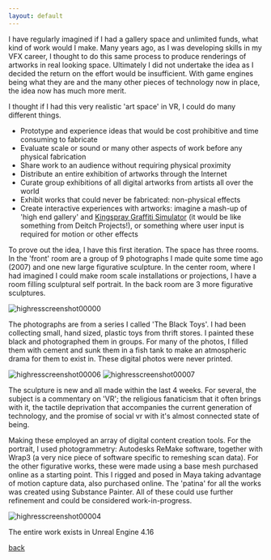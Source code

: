 ```yaml
---
layout: default
---
```



I have regularly imagined if I had a gallery space and unlimited funds, what kind of work would I make.  Many years ago, as I was developing skills in my VFX career, I thought to do this same process to produce renderings of artworks in real looking space.  Ultimately I did not undertake the idea as I decided the return on the effort would be insufficient.  With game engines being what they are and the many other pieces of technology now in place, the idea now has much more merit. 

I thought if I had this very realistic 'art space' in VR, I could do many different things.

* Prototype and experience ideas that would be cost prohibitive and time consuming to fabricate
* Evaluate scale or sound or many other aspects of work before any physical fabrication
* Share work to an audience without requiring physical proximity
* Distribute an entire exhibition of artworks through the Internet
* Curate group exhibitions of all digital artworks from artists all over the world
* Exhibit works that could never be fabricated: non-physical effects
* Create interactive experiences with artworks: imagine a mash-up of 'high end gallery' and [Kingspray Graffiti Simulator](http://store.steampowered.com/app/471660/Kingspray_Graffiti_VR/) (it would be like something from Deitch Projects!), or something where user input is required for motion or other effects

To prove out the idea, I have this first iteration.  The space has three rooms.  In the 'front' room are a group of 9 photographs I made quite some time ago (2007) and one new large figurative sculpture.  In the center room, where I had imagined I could make room scale installations or projections, I have a room filling sculptural self portrait.  In the back room are 3 more figurative sculptures.

![highresscreenshot00000](https://cloud.githubusercontent.com/assets/5624947/26772041/364c5466-4a17-11e7-8b65-920d5f4698c5.png)

The photographs are from a series I called 'The Black Toys'.  I had been collecting small, hand sized, plastic toys from thrift stores.  I painted these black and photographed them in groups.  For many of the photos, I filled them with cement and sunk them in a fish tank to make an atmospheric drama for them to exist in.  These digital photos were never printed.

![highresscreenshot00006](https://cloud.githubusercontent.com/assets/5624947/26772108/9814ef8c-4a17-11e7-86db-7908cc1f3546.png)
![highresscreenshot00007](https://cloud.githubusercontent.com/assets/5624947/26772109/9817674e-4a17-11e7-8324-f4e5f78a3f64.png)

The sculpture is new and all made within the last 4 weeks.  For several, the subject is a commentary on 'VR'; the religious fanaticism that it often brings with it, the tactile deprivation that accompanies the current generation of technology, and the promise of social vr with it's almost connected state of being.

Making these employed an array of digital content creation tools.  For the portrait, I used photogrammetry: Autodesks ReMake software, together with Wrap3 (a very nice piece of software specific to remeshing scan data).  For the other figurative works, these were made using a base mesh purchased online as a starting point.  This I rigged and posed in Maya taking advantage of motion capture data, also purchased online.  The 'patina' for all the works was created using Substance Painter.  All of these could use further refinement and could be considered work-in-progress.

![highresscreenshot00004](https://cloud.githubusercontent.com/assets/5624947/26772067/5973be2a-4a17-11e7-9b5e-857be2803c3d.png)

The entire work exists in Unreal Engine 4.16

[back](./)
